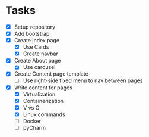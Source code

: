 # Tasks
- [x] Setup repository
- [x] Add bootstrap
- [x] Create index page
  - [x] Use Cards
  - [x] Create navbar 
- [x] Create About page
  - [x] Use carousel 
- [x] Create Content page template
  - [ ] Use right-side fixed menu to nav between pages
- [x] Write content for pages
  - [x] Virtualization
  - [x] Containerization
  - [x] V vs C
  - [x] Linux commands
  - [ ] Docker
  - [ ] pyCharm
